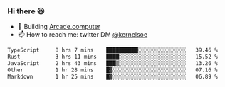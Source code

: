 ### Hi there 😃

- 🔨 Building [Arcade.computer](https://arcade.computer)
- 📫 How to reach me: twitter DM [@kernelsoe](https://twitter.com/kernelsoe)

<!--START_SECTION:waka-->

```txt
TypeScript     8 hrs 7 mins    ██████████░░░░░░░░░░░░░░░   39.46 %
Rust           3 hrs 11 mins   ████░░░░░░░░░░░░░░░░░░░░░   15.52 %
JavaScript     2 hrs 43 mins   ███▒░░░░░░░░░░░░░░░░░░░░░   13.26 %
Other          1 hr 28 mins    █▓░░░░░░░░░░░░░░░░░░░░░░░   07.16 %
Markdown       1 hr 25 mins    █▓░░░░░░░░░░░░░░░░░░░░░░░   06.89 %
```

<!--END_SECTION:waka-->

